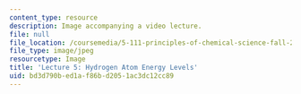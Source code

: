 ```yaml
---
content_type: resource
description: Image accompanying a video lecture.
file: null
file_location: /coursemedia/5-111-principles-of-chemical-science-fall-2008/bd3d790bed1af86bd2051ac3dc12cc89_5.jpg
file_type: image/jpeg
resourcetype: Image
title: 'Lecture 5: Hydrogen Atom Energy Levels'
uid: bd3d790b-ed1a-f86b-d205-1ac3dc12cc89
---
```

